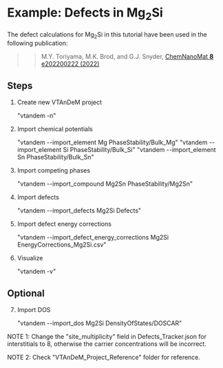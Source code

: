 Example: Defects in Mg<sub>2</sub>Si
====================================

The defect calculations for Mg<sub>2</sub>Si in this tutorial have been used in the following publication:

>> M.Y. Toriyama, M.K. Brod, and G.J. Snyder,
   [ChemNanoMat **8** e202200222 (2022)](https://doi.org/10.1002/cnma.202200222)

Steps
-----
1. Create new VTAnDeM project

	"vtandem -n"

2. Import chemical potentials

	"vtandem --import_element Mg PhaseStability/Bulk_Mg"
	"vtandem --import_element Si PhaseStability/Bulk_Si"
	"vtandem --import_element Sn PhaseStability/Bulk_Sn"

3. Import competing phases

	"vtandem --import_compound Mg2Sn PhaseStability/Mg2Sn"

4. Import defects

	"vtandem --import_defects Mg2Si Defects"

5. Import defect energy corrections

	"vtandem --import_defect_energy_corrections Mg2Si EnergyCorrections_Mg2Si.csv"

6. Visualize

	"vtandem -v"


Optional
--------
7. Import DOS

	"vtandem --import_dos Mg2Si DensityOfStates/DOSCAR"


NOTE 1: Change the "site_multiplicity" field in Defects_Tracker.json for interstitials to 8, otherwise the carrier concentrations will be incorrect.

NOTE 2: Check "VTAnDeM_Project_Reference" folder for reference.

